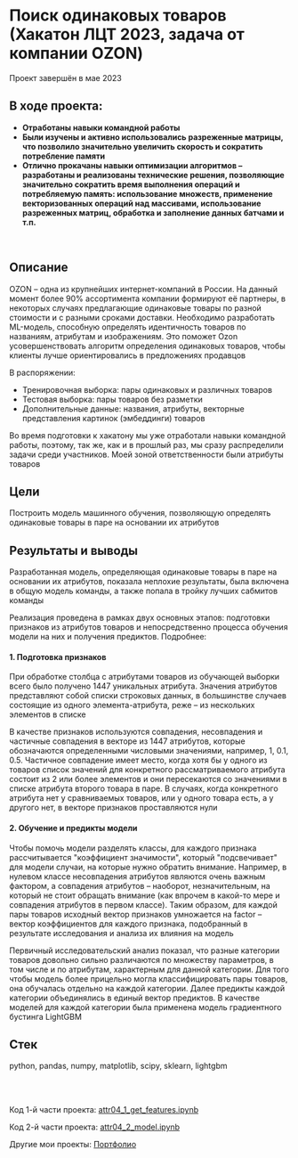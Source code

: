 # Поиск одинаковых товаров (Хакатон ЛЦТ 2023, задача от компании OZON)
Проект завершён в мае 2023

## В ходе проекта:
- **Отработаны навыки командной работы**
- **Были изучены и активно использовались разреженные матрицы, что позволило значительно увеличить скорость и сократить потребление памяти**
- **Отлично прокачаны навыки оптимизации алгоритмов – разработаны и реализованы технические решения, позволяющие значительно сократить время выполнения операций и потребляемую память: использование множеств, применение векторизованных операций над массивами, использование разреженных матриц, обработка и заполнение данных батчами и т.п.**

<br>

## Описание
OZON – одна из крупнейших интернет-компаний в России. На данный момент более 90% ассортимента компании формируют её партнеры, в некоторых случаях предлагающие одинаковые товары по разной стоимости и с разными сроками доставки. Необходимо разработать ML-модель, способную определять идентичность товаров по названиям, атрибутам и изображениям. Это поможет Ozon усовершенствовать алгоритм определения одинаковых товаров, чтобы клиенты лучше ориентировались в предложениях продавцов

В распоряжении:
- Тренировочная выборка: пары одинаковых и различных товаров
- Тестовая выборка: пары товаров без разметки
- Дополнительные данные: названия, атрибуты, векторные представления картинок (эмбеддинги) товаров

Во время подготовки к хакатону мы уже отработали навыки командной работы, поэтому, так же, как и в прошлый раз, мы сразу распределили задачи среди участников. Моей зоной ответственности были атрибуты товаров

## Цели
Построить модель машинного обучения, позволяющую определять одинаковые товары в паре на основании их атрибутов

## Результаты и выводы
Разработанная модель, определяющая одинаковые товары в паре на основании их атрибутов, показала неплохие результаты, была включена в общую модель команды, а также попала в тройку лучших сабмитов команды

Реализация проведена в рамках двух основных этапов: подготовки признаков из атрибутов товаров и непосредственно процесса обучения модели на них и получения предиктов. Подробнее:

#### 1. Подготовка признаков
При обработке столбца с атрибутами товаров из обучающей выборки всего было получено 1447 уникальных атрибута. Значения атрибутов представляют собой списки строковых данных, в большинстве случаев состоящие из одного элемента-атрибута, реже – из нескольких элементов в списке

В качестве признаков используются совпадения, несовпадения и частичные совпадения в векторе из 1447 атрибутов, которые обозначаются определенными числовыми значениями, например, 1, 0.1, 0.5. Частичное совпадение имеет место, когда хотя бы у одного из товаров список значений для конкретного рассматриваемого атрибута состоит из 2 или более элементов и они пересекаются со значениями в списке атрибута второго товара в паре. В случаях, когда конкретного атрибута нет у сравниваемых товаров, или у одного товара есть, а у другого нет, в векторе признаков проставляются нули

#### 2. Обучение и предикты модели
Чтобы помочь модели разделять классы, для каждого признака рассчитывается "коэффициент значимости", который "подсвечивает" для модели случаи, на которые нужно обратить внимание. Например, в нулевом классе несовпадения атрибутов являются очень важным фактором, а совпадения атрибутов – наоборот, незначительным, на который не стоит обращать внимание (как впрочем в какой-то мере и совпадения атрибутов в первом классе). Таким образом, для каждой пары товаров исходный вектор признаков умножается на factor – вектор коэффициентов для каждого признака, подобранный в результате исследования и анализа их влияния на модель

Первичный исследовательский анализ показал, что разные категории товаров довольно сильно различаются по множеству параметров, в том числе и по атрибутам, характерным для данной категории. Для того чтобы модель более прицельно могла классифицировать пары товаров, она обучалась отдельно на каждой категории. Далее предикты каждой категории объединялись в единый вектор предиктов. В качестве моделей для каждой категории была применена модель градиентного бустинга LightGBM

## Стек
python, pandas, numpy, matplotlib, scipy, sklearn, lightgbm

<br><br>

Код 1-й части проекта: [attr04_1_get_features.ipynb](https://github.com/petrochenkovp/leaders2023/blob/main/attr04_1_get_features.ipynb)

Код 2-й части проекта: [attr04_2_model.ipynb](https://github.com/petrochenkovp/leaders2023/blob/main/attr04_2_model.ipynb)

Другие мои проекты: [Портфолио](https://github.com/petrochenkovp/portfolio)

<br><br>
